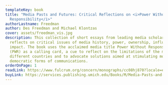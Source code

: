 ```yaml
---
templateKey: book
title: "Media Pasts and Futures: Critical Reflections on <i>Power Without
  Responsibility</i>"
authorLastname: Freedman
author: Des Freedman and Michael Klontzas
cover: assets/freedman_vis.jpg
description: This collection of short essays from leading media scholars
  reflects on critical issues of media history, power, ownership, influence and
  impact. The book uses the acclaimed media title Power Without Responsibility
  (PWR) as a calling card, a cue to reflect on the limitations of the media in
  different countries and to advocate solutions aimed at stimulating more
  democratic forms of communications.
orderOnPage: 1
readLink: https://www.fulcrum.org/concern/monographs/cc08hj870?locale=en
buyLink: https://services.publishing.umich.edu/Books/M/Media-Pasts-and-Futures2
---
```

